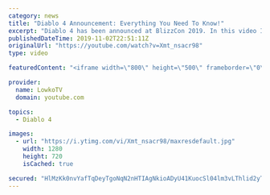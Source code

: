 ```yaml
---
category: news
title: "Diablo 4 Announcement: Everything You Need To Know!"
excerpt: "Diablo 4 has been announced at BlizzCon 2019. In this video I go over everything you need to know about this upcoming Blizzard Entertainment game."
publishedDateTime: 2019-11-02T22:51:11Z
originalUrl: "https://youtube.com/watch?v=Xmt_nsacr98"
type: video

featuredContent: "<iframe width=\"800\" height=\"500\" frameborder=\"0\" src=\"https://www.youtube.com/embed/Xmt_nsacr98\" allow=\"accelerometer; autoplay; encrypted-media; gyroscope; picture-in-picture\" allowfullscreen></iframe>"

provider:
  name: LowkoTV
  domain: youtube.com

topics:
  - Diablo 4

images:
  - url: "https://i.ytimg.com/vi/Xmt_nsacr98/maxresdefault.jpg"
    width: 1280
    height: 720
    isCached: true

secured: "HlMzKk0nvYafTqDeyTgoNqN2nHTIAgNkioADyU41KuocSl04lm3vLThlid2yTSMrtk8YzSxW7ayarZ+PBlbFd1/xcyZjlPlFRSTUWu/CMTqK6zOPOvFhCXko948Qv31Sw4ifSxM4UCY28GLn7zKqpnw90n47ddRJg51qQbSIYcQX0cHqwKml1RXmb7Kb7B9OsPfPFv1PQJsU+qoyIcJV1riHcFAOgp6QNFrANvw0KjKEb5AnHYMKTJC0sTw6/jRigvSQlPjTNqygdGFXxvaml9C5hTuQ8RJsnBaBy0uVtFxwnLeOB4MJCzF/4fUqBbs9GoDAvEOQlMFY72g/O73tUTQalvdKFJfhR7DDO06GAaLlrkiJAIjjxszs+SAk+CfPryGcwf00AM3vwgRvbTX/NvtHqd5WXEwagyBBj9WIE5zWY52n2uhkgY+ijBg5H1yb;Cw77hoNemkcak4PaZGiXaQ=="
---
```


